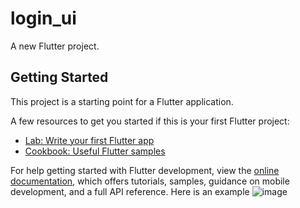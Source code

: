 # login_ui

A new Flutter project.

## Getting Started

This project is a starting point for a Flutter application.

A few resources to get you started if this is your first Flutter project:

- [Lab: Write your first Flutter app](https://docs.flutter.dev/get-started/codelab)
- [Cookbook: Useful Flutter samples](https://docs.flutter.dev/cookbook)

For help getting started with Flutter development, view the
[online documentation](https://docs.flutter.dev/), which offers tutorials,
samples, guidance on mobile development, and a full API reference.
Here is an example
![image](https://github.com/AtalibAgAlmousleck/Flutter_SigUp_SigIn_UI/assets/87047616/83e7d70b-3f4c-480b-ac24-7d99d7f0e7d6)
